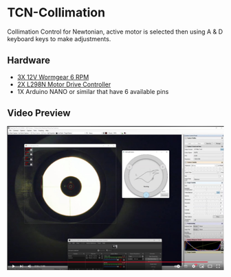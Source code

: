 # TCN-Collimation
 Collimation Control for Newtonian, active motor is selected then using A & D keyboard keys to make adjustments.

## Hardware
 * [3X 12V Wormgear 6 RPM](https://www.aliexpress.com/item/1005002606787990.html?spm=a2g0o.productlist.main.1.b08b1f68u2HfaR&algo_pvid=85730e07-1877-4a99-b15b-825b2fdeb538&algo_exp_id=85730e07-1877-4a99-b15b-825b2fdeb538-0&pdp_ext_f=%7B%22sku_id%22%3A%2212000021369196725%22%7D&pdp_npi=3%40dis%21SEK%21194.11%21116.49%21%21%21%21%21%40211bf3f116770018451074959d06c7%2112000021369196725%21sea%21SE%212960150887&curPageLogUid=K59gvIF7ElLM) 
 * [2X L298N Motor Drive Controller](https://electropeak.com/l298n-motor-drive-controller-board) 
 * 1X Arduino NANO or similar that have 6 available pins


## Video Preview

[![Video Preview](VideoPreview.jpg)](https://www.youtube.com/watch?v=5g9lGPrhYqs)
